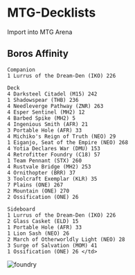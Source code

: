 # MTG-Decklists
Import into MTG Arena

## Boros Affinity
```
Companion
1 Lurrus of the Dream-Den (IKO) 226
      
Deck
4 Darksteel Citadel (M15) 242
1 Shadowspear (THB) 236
4 Needleverge Pathway (ZNR) 263
4 Esper Sentinel (MH2) 12
4 Barbed Spike (MH2) 5
4 Ingenious Smith (AFR) 21
3 Portable Hole (AFR) 33
4 Michiko's Reign of Truth (NEO) 29
1 Eiganjo, Seat of the Empire (NEO) 268
4 Yotia Declares War (DMU) 153
4 Retrofitter Foundry (C18) 57
1 Team Pennant (STX) 260
4 Rustvale Bridge (MH2) 253
4 Ornithopter (BRR) 37
3 Toolcraft Exemplar (KLR) 35
7 Plains (ONE) 267
2 Mountain (ONE) 270
2 Ossification (ONE) 26
      
Sideboard
1 Lurrus of the Dream-Den (IKO) 226
2 Glass Casket (ELD) 15
1 Portable Hole (AFR) 33
1 Lion Sash (NEO) 26
2 March of Otherworldly Light (NEO) 28
3 Surge of Salvation (MOM) 41
1 Ossification (ONE) 26 </td>
```
![foundry](https://github.com/Dr4g0nl0rdXIX/MTG-Decklists/assets/135676800/4fbc0650-2976-4312-af96-88c475719c5f) </td>
